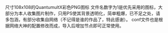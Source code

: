 尺寸108x108的QuantumultX彩色PNG图标
文件名数字为1是优先采用的图标，大部分为本人收集图片制作，只用PS使其背景透明化，简单粗爆，已不足之处，请多包涵，有部分收集自网络（不记得是谁的作品了，特此感谢）。
conf文件也是根据网络大神的配置修改而成，导入后增加节点即可正常使用。
